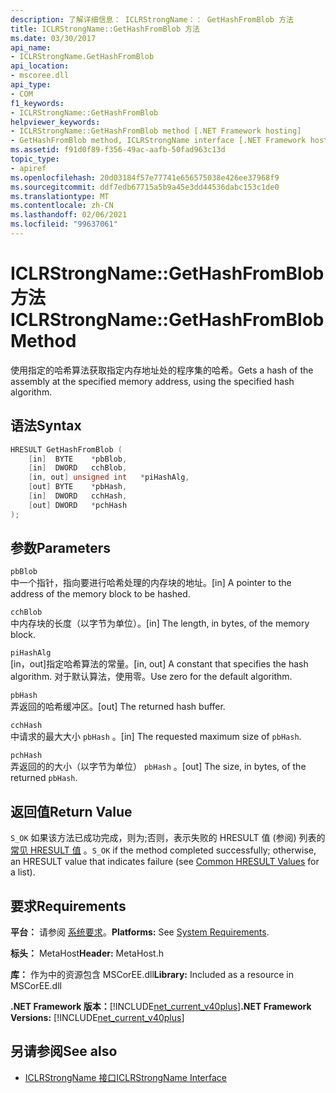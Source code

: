 ```yaml
---
description: 了解详细信息： ICLRStrongName：： GetHashFromBlob 方法
title: ICLRStrongName::GetHashFromBlob 方法
ms.date: 03/30/2017
api_name:
- ICLRStrongName.GetHashFromBlob
api_location:
- mscoree.dll
api_type:
- COM
f1_keywords:
- ICLRStrongName::GetHashFromBlob
helpviewer_keywords:
- ICLRStrongName::GetHashFromBlob method [.NET Framework hosting]
- GetHashFromBlob method, ICLRStrongName interface [.NET Framework hosting]
ms.assetid: f91d0f89-f356-49ac-aafb-50fad963c13d
topic_type:
- apiref
ms.openlocfilehash: 20d03184f57e77741e656575038e426ee37968f9
ms.sourcegitcommit: ddf7edb67715a5b9a45e3dd44536dabc153c1de0
ms.translationtype: MT
ms.contentlocale: zh-CN
ms.lasthandoff: 02/06/2021
ms.locfileid: "99637061"
---
```

# <a name="iclrstrongnamegethashfromblob-method"></a><span data-ttu-id="63371-103">ICLRStrongName::GetHashFromBlob 方法</span><span class="sxs-lookup"><span data-stu-id="63371-103">ICLRStrongName::GetHashFromBlob Method</span></span>

<span data-ttu-id="63371-104">使用指定的哈希算法获取指定内存地址处的程序集的哈希。</span><span class="sxs-lookup"><span data-stu-id="63371-104">Gets a hash of the assembly at the specified memory address, using the specified hash algorithm.</span></span>  
  
## <a name="syntax"></a><span data-ttu-id="63371-105">语法</span><span class="sxs-lookup"><span data-stu-id="63371-105">Syntax</span></span>  
  
```cpp  
HRESULT GetHashFromBlob (  
    [in]  BYTE    *pbBlob,  
    [in]  DWORD   cchBlob,  
    [in, out] unsigned int   *piHashAlg,  
    [out] BYTE    *pbHash,  
    [in]  DWORD   cchHash,  
    [out] DWORD   *pchHash  
);  
```  
  
## <a name="parameters"></a><span data-ttu-id="63371-106">参数</span><span class="sxs-lookup"><span data-stu-id="63371-106">Parameters</span></span>  

 `pbBlob`  
 <span data-ttu-id="63371-107">中一个指针，指向要进行哈希处理的内存块的地址。</span><span class="sxs-lookup"><span data-stu-id="63371-107">[in] A pointer to the address of the memory block to be hashed.</span></span>  
  
 `cchBlob`  
 <span data-ttu-id="63371-108">中内存块的长度（以字节为单位）。</span><span class="sxs-lookup"><span data-stu-id="63371-108">[in] The length, in bytes, of the memory block.</span></span>  
  
 `piHashAlg`  
 <span data-ttu-id="63371-109">[in，out]指定哈希算法的常量。</span><span class="sxs-lookup"><span data-stu-id="63371-109">[in, out] A constant that specifies the hash algorithm.</span></span> <span data-ttu-id="63371-110">对于默认算法，使用零。</span><span class="sxs-lookup"><span data-stu-id="63371-110">Use zero for the default algorithm.</span></span>  
  
 `pbHash`  
 <span data-ttu-id="63371-111">弄返回的哈希缓冲区。</span><span class="sxs-lookup"><span data-stu-id="63371-111">[out] The returned hash buffer.</span></span>  
  
 `cchHash`  
 <span data-ttu-id="63371-112">中请求的最大大小 `pbHash` 。</span><span class="sxs-lookup"><span data-stu-id="63371-112">[in] The requested maximum size of `pbHash`.</span></span>  
  
 `pchHash`  
 <span data-ttu-id="63371-113">弄返回的的大小（以字节为单位） `pbHash` 。</span><span class="sxs-lookup"><span data-stu-id="63371-113">[out] The size, in bytes, of the returned `pbHash`.</span></span>  
  
## <a name="return-value"></a><span data-ttu-id="63371-114">返回值</span><span class="sxs-lookup"><span data-stu-id="63371-114">Return Value</span></span>  

 <span data-ttu-id="63371-115">`S_OK` 如果该方法已成功完成，则为;否则，表示失败的 HRESULT 值 (参阅) 列表的 [常见 HRESULT 值](/windows/win32/seccrypto/common-hresult-values) 。</span><span class="sxs-lookup"><span data-stu-id="63371-115">`S_OK` if the method completed successfully; otherwise, an HRESULT value that indicates failure (see [Common HRESULT Values](/windows/win32/seccrypto/common-hresult-values) for a list).</span></span>  
  
## <a name="requirements"></a><span data-ttu-id="63371-116">要求</span><span class="sxs-lookup"><span data-stu-id="63371-116">Requirements</span></span>  

 <span data-ttu-id="63371-117">**平台：** 请参阅 [系统要求](../../get-started/system-requirements.md)。</span><span class="sxs-lookup"><span data-stu-id="63371-117">**Platforms:** See [System Requirements](../../get-started/system-requirements.md).</span></span>  
  
 <span data-ttu-id="63371-118">**标头：** MetaHost</span><span class="sxs-lookup"><span data-stu-id="63371-118">**Header:** MetaHost.h</span></span>  
  
 <span data-ttu-id="63371-119">**库：** 作为中的资源包含 MSCorEE.dll</span><span class="sxs-lookup"><span data-stu-id="63371-119">**Library:** Included as a resource in MSCorEE.dll</span></span>  
  
 <span data-ttu-id="63371-120">**.NET Framework 版本：**[!INCLUDE[net_current_v40plus](../../../../includes/net-current-v40plus-md.md)]</span><span class="sxs-lookup"><span data-stu-id="63371-120">**.NET Framework Versions:** [!INCLUDE[net_current_v40plus](../../../../includes/net-current-v40plus-md.md)]</span></span>  
  
## <a name="see-also"></a><span data-ttu-id="63371-121">另请参阅</span><span class="sxs-lookup"><span data-stu-id="63371-121">See also</span></span>

- [<span data-ttu-id="63371-122">ICLRStrongName 接口</span><span class="sxs-lookup"><span data-stu-id="63371-122">ICLRStrongName Interface</span></span>](iclrstrongname-interface.md)
